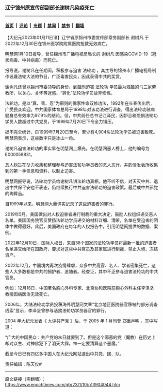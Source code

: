 ### 辽宁锦州原宣传部副部长谢树凡染疫死亡

---

#### [首页](../../../..?n13904044) &nbsp;|&nbsp; [评论](../../../../../epoch-comment?n13904044) &nbsp;|&nbsp; [专题](../../../../../epoch-special?n13904044) &nbsp;|&nbsp; [禁闻](../../../../../epoch-news?n13904044) &nbsp;|&nbsp; [禁书](../../../../../books?n13904044) &nbsp;|&nbsp; [翻墙](https://github.com/gfw-breaker/nogfw/blob/master/README.md?n13904044)


<div class="post_content" id="artbody" itemprop="articleBody">
 <!-- article content begin -->
 <p>
  【大纪元2023年01月11日讯】辽宁省原锦州市委宣传部常务副部长
  <ok href="https://www.epochtimes.com/gb/tag/%E8%B0%A2%E6%A0%91%E5%87%A1.html">
   谢树凡
  </ok>
  于2022年12月30日在锦州医学院附属医院抢救无效病亡。
 </p>
 <p>
  明慧网1月10日报导，曾任锦州市广播电视局局长的
  <ok href="https://www.epochtimes.com/gb/tag/%E8%B0%A2%E6%A0%91%E5%87%A1.html">
   谢树凡
  </ok>
  因感染COVID-19（冠状病毒、中共病毒）而死亡。
 </p>
 <p>
  报导说，谢树凡在任期间，积极参与迫害
  <ok href="https://www.epochtimes.com/gb/tag/%E6%B3%95%E8%BD%AE%E5%8A%9F.html">
   法轮功
  </ok>
  ，其主导的锦州市广播电视局制作诬蔑法轮大法的节目，广泛毒害民众，因此获得中共的奖赏。
 </p>
 <p>
  谢树凡还曾以锦州市委领导的身份，到酷刑迫害
  <ok href="https://www.epochtimes.com/gb/tag/%E6%B3%95%E8%BD%AE%E5%8A%9F.html">
   法轮功
  </ok>
  学员最为残酷的马三家劳教所，以关心、关怀等迷惑、“转化”法轮功学员放弃修炼。
 </p>
 <p>
  法轮功，是以“真、善、忍”为原则的佛家性命双修功法，1992年在长春传出后，广受民众欢迎。中共国家体育总局于1998年对该功法进行调查，得出法轮功祛病健身总有效率为97.9%的结论。但，中共前任总书记江泽民，因妒忌和恐惧法轮功学员人数超过中共党员，于1999年7月20日下令全力镇压。
 </p>
 <p>
  据不完全统计，自1999年7月20日至今，至少有4,904名法轮功学员被迫害致死。明慧网表示，这些数字只是冰山一角。
 </p>
 <p>
  谢树凡迫害法轮功的事实早在明慧网上爆光，在明慧网恶人榜上，他的编号为E000058831。
 </p>
 <p>
  恶人榜旨在尽力收集和整理参与迫害法轮功学员者的恶人恶行，并酌情发表所收集到的第一手信息和资料，以制止迫害。
 </p>
 <p>
  明慧网报导说，法轮功学员给谢树凡讲法轮功真相，他不听不信，对天灭中共、退出中共保平安也不表态，仍继续执行中共迫害法轮功的迫害政策。最后成中共邪党的殉葬品。
 </p>
 <p>
  自1999年以来，明慧网大量详实记录了这些迫害者的罪行。
 </p>
 <p>
  2019年5月，美国做出对人权迫害者进行制裁的重大决定，鼓励人权组织递交恶人名单。美国国务院官员赞扬法轮功学员递交的材料详细、清晰，名单在受迫害的团体中做得最好。此后，美国政府在每年的人权报告中，引用明慧网提供的数据、案例。
 </p>
 <p>
  2022年12月10日，国际人权日，来自38个国家的法轮功学员将最新一批的迫害者名单递交给所在国政府，要求对这些中共官员及其家属进行制裁，禁止入境，冻结资产。
 </p>
 <p>
  2022年12月，中国境内再次疫情肆虐，众多中共高官、名人、学者密集死亡，这些人大多数都是中共的拥护者、追随者。经查证，其中不乏参与迫害法轮功的中共官员。
 </p>
 <p>
  例如：12月16日，中国著名胸心外科专家、北京协和医院前胸心外科主任李泽坚教授因病医治无效死亡。
 </p>
 <p>
  2006年，大陆法轮功学员投稿海外明慧网文章“北京地区医院器官移植的部分调查线索”显示，李泽坚曾参与活摘法轮功学员器官的罪行。
 </p>
 <p class="p1">
  <span class="s1">
   2004
  </span>
  年大纪元发表《
  <ok href="https://www.epochtimes.com/gb/22/4/10/n13708085.htm">
   <span class="s2">
    九评共产党
   </span>
  </ok>
  》后，于
  <span class="s1">
   2005
  </span>
  年
  <span class="s1">
   1
  </span>
  月刊登
  <ok href="https://tuidang.epochtimes.com/">
   <span class="s2">
    郑重声明
   </span>
  </ok>
  ，其中写道：
 </p>
 <p class="p1">
  “广大的中国民众：共产党的末日就要到了。但是这个邪恶的党（魔教）在历史上却对众生、对神佛犯下了滔天大罪，神一定要清算这个恶魔。”
 </p>
 <p class="p2">
  截至今日已有四亿多中国人在大纪元网站退出中共党、团、队。
 </p>
 <p>
  责任编辑：陈天仪#
 </p>
 <!-- article content end -->
 <div id="below_article_ad">
 </div>
</div>


---

原文链接（需翻墙）：https://www.epochtimes.com/gb/23/1/10/n13904044.htm